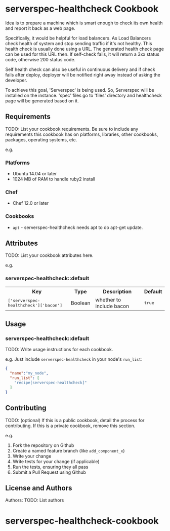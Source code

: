 # serverspec-healthcheck Cookbook

Idea is to prepare a machine which is smart enough to check its own health and report it back as a web page.

Specifically, it would be helpful for load balancers. As Load Balancers check health of system and stop sending traffic if it's not healthy. This health check is usually done using a URL. The generated health check page can be used for this URL then. If self-check fails, it will return a 3xx status code, otherwise 200 status code.

Self health check can also be useful in continuous delivery and if check fails after deploy, deployer will be notified right away instead of asking the developer.

To achieve this goal, 'Serverspec' is being used. So, Serverspec will be installed on the instance. 'spec' files go to 'files' directory and healthcheck page will be generated based on it.

## Requirements

TODO: List your cookbook requirements. Be sure to include any requirements this cookbook has on platforms, libraries, other cookbooks, packages, operating systems, etc.

e.g.
### Platforms

- Ubuntu 14.04 or later
- 1024 MB of RAM to handle ruby2 install

### Chef

- Chef 12.0 or later

### Cookbooks

- `apt` - serverspec-healthcheck needs apt to do apt-get update.

## Attributes

TODO: List your cookbook attributes here.

e.g.
### serverspec-healthcheck::default

<table>
  <tr>
    <th>Key</th>
    <th>Type</th>
    <th>Description</th>
    <th>Default</th>
  </tr>
  <tr>
    <td><tt>['serverspec-healthcheck']['bacon']</tt></td>
    <td>Boolean</td>
    <td>whether to include bacon</td>
    <td><tt>true</tt></td>
  </tr>
</table>

## Usage

### serverspec-healthcheck::default

TODO: Write usage instructions for each cookbook.

e.g.
Just include `serverspec-healthcheck` in your node's `run_list`:

```json
{
  "name":"my_node",
  "run_list": [
    "recipe[serverspec-healthcheck]"
  ]
}
```

## Contributing

TODO: (optional) If this is a public cookbook, detail the process for contributing. If this is a private cookbook, remove this section.

e.g.
1. Fork the repository on Github
2. Create a named feature branch (like `add_component_x`)
3. Write your change
4. Write tests for your change (if applicable)
5. Run the tests, ensuring they all pass
6. Submit a Pull Request using Github

## License and Authors

Authors: TODO: List authors

# serverspec-healthcheck-cookbook
